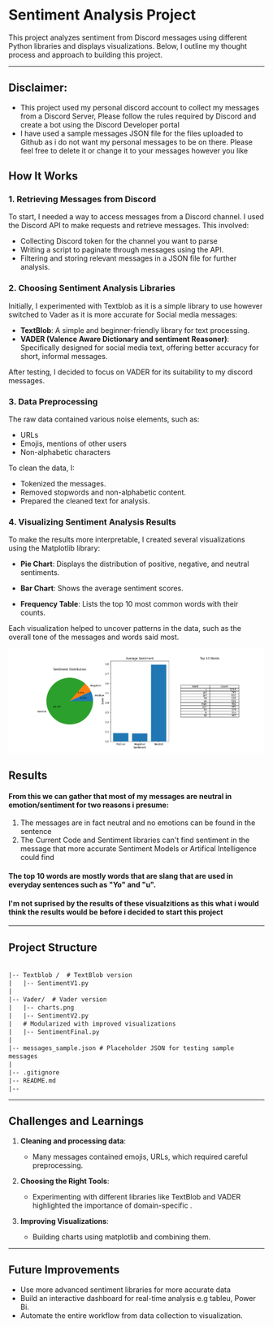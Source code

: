 # Sentiment Analysis Project

This project analyzes sentiment from Discord messages using different Python libraries and displays visualizations. Below, I outline my thought process and approach to building this project.

---

## Disclaimer:
 - This project used my personal discord account to collect my messages from a Discord Server, Please follow the rules required by Discord and create a bot using the Discord Developer portal
 - I have used a sample messages JSON file for the files uploaded to Github as i do not want my personal messages to be on there. Please feel free to delete it or change it to your messages however you like

## **How It Works**

### **1. Retrieving Messages from Discord**

To start, I needed a way to access messages from a Discord channel. I used the Discord API to make requests and retrieve messages. This involved:

- Collecting Discord token for the channel you want to parse
- Writing a script to paginate through messages using the API.
- Filtering and storing relevant messages in a JSON file for further analysis.

### **2. Choosing Sentiment Analysis Libraries**

Initially, I experimented with Textblob as it is a simple library to use however switched to Vader as it is more accurate for Social media messages:

- **TextBlob**: A simple and beginner-friendly library for text processing.
- **VADER (Valence Aware Dictionary and sentiment Reasoner)**: Specifically designed for social media text, offering better accuracy for short, informal messages.

After testing, I decided to focus on VADER for its suitability to my discord messages.

### **3. Data Preprocessing**

The raw data contained various noise elements, such as:

- URLs
- Emojis, mentions of other users
- Non-alphabetic characters

To clean the data, I:

- Tokenized the messages.
- Removed stopwords and non-alphabetic content.
- Prepared the cleaned text for analysis.

### **4. Visualizing Sentiment Analysis Results**

To make the results more interpretable, I created several visualizations using the Matplotlib library:

- **Pie Chart**: Displays the distribution of positive, negative, and neutral sentiments.
- **Bar Chart**: Shows the average sentiment scores.

- **Frequency Table**: Lists the top 10 most common words with their counts.

Each visualization helped to uncover patterns in the data, such as the overall tone of the messages and words said most.

![alt text](Vader/Charts.png)


## Results

#### From this we can gather that most of my messages are neutral in emotion/sentiment for two reasons i presume:

 1. The messages are in fact neutral and no emotions can be found in the sentence
 2. The Current Code and Sentiment libraries can't find  sentiment in the message that more accurate Sentiment Models or Artifical Intelligence could find

#### The top 10 words are mostly  words that are slang that are used in everyday sentences such as "Yo" and "u".

 #### I'm not suprised by the results of these visualzitions as this what i would think the results would be before i decided to start this project
---

## **Project Structure**

```

|-- Textblob /  # TextBlob version
|   |-- SentimentV1.py
|
|-- Vader/  # Vader version 
|   |-- charts.png
|   |-- SentimentV2.py
|   # Modularized with improved visualizations
|   |-- SentimentFinal.py
|  
|-- messages_sample.json # Placeholder JSON for testing sample messages
|
|-- .gitignore
|-- README.md
|-- 
```

---

## **Challenges and Learnings**

1. **Cleaning and processing data**:

   - Many messages contained emojis, URLs,  which required careful preprocessing.

2. **Choosing the Right Tools**:

   - Experimenting with different libraries like TextBlob and VADER highlighted the importance of domain-specific .

3. **Improving Visualizations**:

   - Building charts using matplotlib and combining them.

---

## **Future Improvements**

- Use more advanced sentiment libraries for more accurate data
- Build an interactive dashboard for real-time analysis e.g tableu, Power Bi.
- Automate the entire workflow from data collection to visualization.
